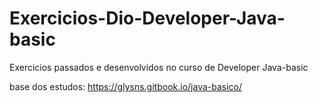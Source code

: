 # Exercicios-Dio-Developer-Java-basic
Exercicios passados e desenvolvidos no curso de Developer Java-basic

base dos estudos: https://glysns.gitbook.io/java-basico/

